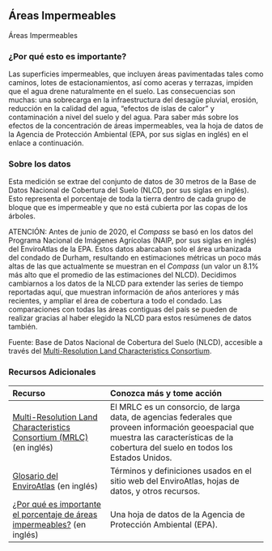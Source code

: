 ## Áreas Impermeables
Áreas Impermeables

### ¿Por qué esto es importante?
Las superficies impermeables, que incluyen áreas pavimentadas tales como caminos, lotes de estacionamientos, así como aceras y terrazas, impiden que el agua drene naturalmente en el suelo. Las consecuencias son muchas: una sobrecarga en la infraestructura del desagüe pluvial, erosión, reducción en la calidad del agua, “efectos de islas de calor” y contaminación a nivel del suelo y del agua. Para saber más sobre los efectos de la concentración de áreas impermeables, vea la hoja de datos de la Agencia de Protección Ambiental (EPA, por sus siglas en inglés) en el enlace a continuación.

### Sobre los datos
Esta medición se extrae del conjunto de datos de 30 metros de la Base de Datos Nacional de Cobertura del Suelo (NLCD, por sus siglas en inglés). Esto representa el porcentaje de toda la tierra dentro de cada grupo de bloque que es impermeable y que no está cubierta por las copas de los árboles.

ATENCIÓN: Antes de junio de 2020, el <i>Compass</i> se basó en los datos del Programa Nacional de Imágenes Agrícolas (NAIP, por sus siglas en inglés) del EnviroAtlas de la EPA. Estos datos abarcaban solo el área urbanizada del condado de Durham, resultando en estimaciones métricas un poco más altas de las que actualmente se muestran en el <i>Compass</i> (un valor un 8.1% más alto que el promedio de las estimaciones del NLCD). Decidimos cambiarnos a los datos de la NLCD para extender las series de tiempo reportadas aquí, que muestran información de años anteriores y más recientes, y ampliar el área de cobertura a todo el condado. Las comparaciones con todas las áreas contiguas del país se pueden de realizar gracias al haber elegido la NLCD para estos resúmenes de datos también.

Fuente: Base de Datos Nacional de Cobertura del Suelo (NLCD), accesible a través del [Multi-Resolution Land Characteristics Consortium](https://www.mrlc.gov/data?f%5B0%5D=category%3Atree%20canopy).

### Recursos Adicionales

|Recurso | Conozca más y tome acción | 
|:--- | :--- | 
|[Multi-Resolution Land Characteristics Consortium (MRLC)](https://www.mrlc.gov/data) (en inglés) | El MRLC es un consorcio, de larga data, de agencias federales que proveen información geoespacial que muestra las características de la cobertura del suelo en todos los Estados Unidos. 
|[Glosario del EnviroAtlas](http://enviroatlas.epa.gov/enviroatlas/glossary/glossary.html) (en inglés) | Términos y definiciones usados en el sitio web del EnviroAtlas, hojas de datos, y otros recursos. 
|[¿Por qué es importante el porcentaje de áreas impermeables?](http://enviroatlas.epa.gov/enviroatlas/DataFactSheets/pdf/ESC/Percentimperviousarea.pdf) (en inglés) | Una hoja de datos de la Agencia de Protección Ambiental (EPA).
